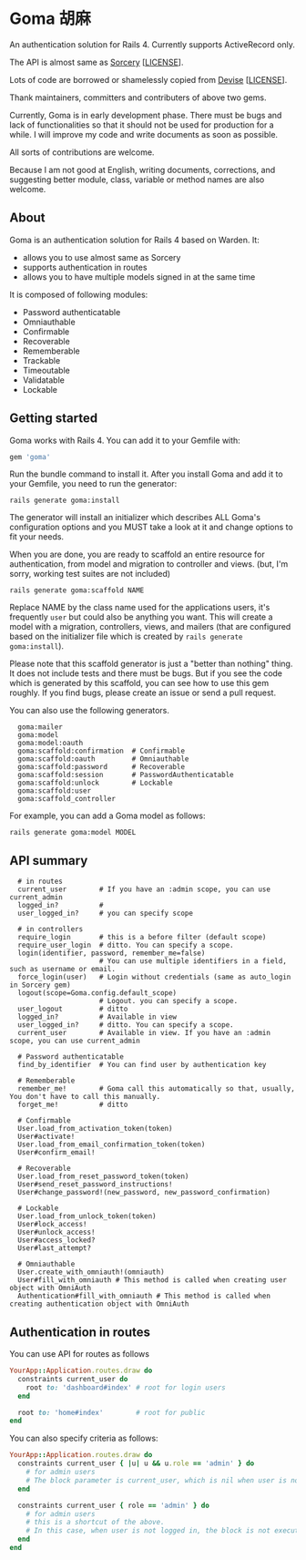 # Goma 胡麻

An authentication solution for Rails 4.
Currently supports ActiveRecord only.

The API is almost same as [Sorcery](https://github.com/NoamB/sorcery) \[[LICENSE](https://raw.githubusercontent.com/NoamB/sorcery/master/LICENSE.txt)\].

Lots of code are borrowed or shamelessly copied from [Devise](https://github.com/plataformatec/devise) \[[LICENSE](https://raw.githubusercontent.com/plataformatec/devise/master/MIT-LICENSE)\].

Thank maintainers, committers and contributers of above two gems.

Currently, Goma is in early development phase. There must be bugs and lack of functionalities so that it should not be used for production for a while. I will improve my code and write documents as soon as possible.

All sorts of contributions are welcome.

Because I am not good at English, writing documents, corrections, and suggesting better module, class, variable or method names are also welcome.


## About
Goma is an authentication solution for Rails 4 based on Warden. It:

- allows you to use almost same as Sorcery
- supports authentication in routes
- allows you to have multiple models signed in at the same time

It is composed of following modules:

- Password authenticatable
- Omniauthable
- Confirmable
- Recoverable
- Rememberable
- Trackable
- Timeoutable
- Validatable
- Lockable


## Getting started
Goma works with Rails 4. You can add it to your Gemfile with:

```ruby
gem 'goma'
```

Run the bundle command to install it.
After you install Goma and add it to your Gemfile, you need to run the generator:

```console
rails generate goma:install
```

The generator will install an initializer which describes ALL Goma's configuration options and you MUST take a look at it and change options to fit your needs.

When you are done, you are ready to scaffold an entire resource for authentication, from model and migration to controller and views. (but, I'm sorry, working test suites are not included)

```console
rails generate goma:scaffold NAME
```

Replace NAME by the class name used for the applications users, it's frequently `user` but could also be anything you want. This will create a model with a migration, controllers, views, and mailers (that are configured based on the initializer file which is created by `rails generate goma:install`).

Please note that this scaffold generator is just a "better than nothing" thing. It does not include tests and there must be bugs. But if you see the code which is generated by this scaffold, you can see how to use this gem roughly. If you find bugs, please create an issue or send a pull request.


You can also use the following generators.

```
  goma:mailer
  goma:model
  goma:model:oauth
  goma:scaffold:confirmation  # Confirmable
  goma:scaffold:oauth         # Omniauthable
  goma:scaffold:password      # Recoverable
  goma:scaffold:session       # PasswordAuthenticatable
  goma:scaffold:unlock        # Lockable
  goma:scaffold:user
  goma:scaffold_controller
```

For example, you can add a Goma model as follows:

```console
rails generate goma:model MODEL
```


## API summary

```
  # in routes
  current_user        # If you have an :admin scope, you can use current_admin
  logged_in?          #
  user_logged_in?     # you can specify scope

  # in controllers
  require_login       # this is a before filter (default scope)
  require_user_login  # ditto. You can specify a scope.
  login(identifier, password, remember_me=false)
                      # You can use multiple identifiers in a field, such as username or email.
  force_login(user)   # Login without credentials (same as auto_login in Sorcery gem)
  logout(scope=Goma.config.default_scope)
                      # Logout. you can specify a scope.
  user_logout         # ditto
  logged_in?          # Available in view
  user_logged_in?     # ditto. You can specify a scope.
  current_user        # Available in view. If you have an :admin scope, you can use current_admin

  # Password authenticatable
  find_by_identifier  # You can find user by authentication key

  # Rememberable
  remember_me!        # Goma call this automatically so that, usually, You don't have to call this manually.
  forget_me!          # ditto

  # Confirmable
  User.load_from_activation_token(token)
  User#activate!
  User.load_from_email_confirmation_token(token)
  User#confirm_email!

  # Recoverable
  User.load_from_reset_password_token(token)
  User#send_reset_password_instructions!
  User#change_password!(new_password, new_password_confirmation)

  # Lockable
  User.load_from_unlock_token(token)
  User#lock_access!
  User#unlock_access!
  User#access_locked?
  User#last_attempt?

  # Omniauthable
  User.create_with_omniauth!(omniauth)
  User#fill_with_omniauth # This method is called when creating user object with OmniAuth
  Authentication#fill_with_omniauth # This method is called when creating authentication object with OmniAuth
```


## Authentication in routes
You can use API for routes as follows

```ruby
YourApp::Application.routes.draw do
  constraints current_user do
    root to: 'dashboard#index' # root for login users
  end

  root to: 'home#index'        # root for public
end
```

You can also specify criteria as follows:

```ruby
YourApp::Application.routes.draw do
  constraints current_user { |u| u && u.role == 'admin' } do
    # for admin users
    # The block parameter is current_user, which is nil when user is not logged in.
  end

  constraints current_user { role == 'admin' } do
    # for admin users
    # this is a shortcut of the above.
    # In this case, when user is not logged in, the block is not executed.
  end
end
```
